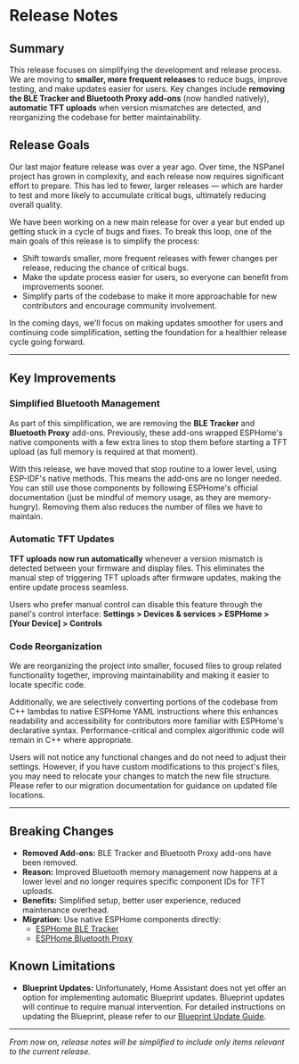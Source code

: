 # Release Notes

## Summary

This release focuses on simplifying the development and release process.
We are moving to **smaller, more frequent releases** to reduce bugs, improve testing, and make updates easier for users.
Key changes include **removing the BLE Tracker and Bluetooth Proxy add-ons** (now handled natively),
**automatic TFT uploads** when version mismatches are detected, and reorganizing the codebase for better maintainability.

## Release Goals

Our last major feature release was over a year ago. Over time, the NSPanel project has grown in complexity,
and each release now requires significant effort to prepare.
This has led to fewer, larger releases — which are harder to test and more likely to accumulate critical bugs, ultimately reducing overall quality.

We have been working on a new main release for over a year but ended up getting stuck in a cycle of bugs and fixes.
To break this loop, one of the main goals of this release is to simplify the process:

- Shift towards smaller, more frequent releases with fewer changes per release, reducing the chance of critical bugs.
- Make the update process easier for users, so everyone can benefit from improvements sooner.
- Simplify parts of the codebase to make it more approachable for new contributors and encourage community involvement.

In the coming days, we'll focus on making updates smoother for users and continuing code simplification,
setting the foundation for a healthier release cycle going forward.

---

## Key Improvements

### Simplified Bluetooth Management

As part of this simplification, we are removing the **BLE Tracker** and **Bluetooth Proxy** add-ons.
Previously, these add-ons wrapped ESPHome's native components with a few extra lines to stop them
before starting a TFT upload (as full memory is required at that moment).

With this release, we have moved that stop routine to a lower level, using ESP-IDF's native methods. This means the add-ons are no longer needed.
You can still use those components by following ESPHome's official documentation (just be mindful of memory usage, as they are memory-hungry).
Removing them also reduces the number of files we have to maintain.

### Automatic TFT Updates

**TFT uploads now run automatically** whenever a version mismatch is detected between your firmware and display files.
This eliminates the manual step of triggering TFT uploads after firmware updates, making the entire update process seamless.

Users who prefer manual control can disable this feature through the panel's control interface:
**Settings > Devices & services > ESPHome > [Your Device] > Controls**

### Code Reorganization

We are reorganizing the project into smaller, focused files to group related functionality together,
improving maintainability and making it easier to locate specific code.

Additionally, we are selectively converting portions of the codebase from C++ lambdas to native ESPHome YAML instructions
where this enhances readability and accessibility for contributors more familiar with ESPHome's declarative syntax.
Performance-critical and complex algorithmic code will remain in C++ where appropriate.

Users will not notice any functional changes and do not need to adjust their settings. However,
if you have custom modifications to this project's files, you may need to relocate your changes to match the new file structure.
Please refer to our migration documentation for guidance on updated file locations.

---

## Breaking Changes

- **Removed Add-ons:** BLE Tracker and Bluetooth Proxy add-ons have been removed.
- **Reason:** Improved Bluetooth memory management now happens at a lower level and no longer requires specific component IDs for TFT uploads.
- **Benefits:** Simplified setup, better user experience, reduced maintenance overhead.
- **Migration:** Use native ESPHome components directly:
  - [ESPHome BLE Tracker](https://esphome.io/components/esp32_ble_tracker.html)
  - [ESPHome Bluetooth Proxy](https://esphome.io/components/bluetooth_proxy.html)

## Known Limitations

- **Blueprint Updates:** Unfortunately, Home Assistant does not yet offer an option for implementing automatic Blueprint updates.
  Blueprint updates will continue to require manual intervention. For detailed instructions on updating the Blueprint,
  please refer to our [Blueprint Update Guide](docs/howto.md#update-blueprint).

---

*From now on, release notes will be simplified to include only items relevant to the current release.*
